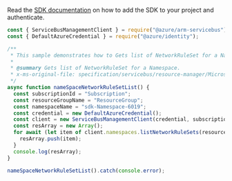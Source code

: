 Read the [SDK documentation](https://github.com/Azure/azure-sdk-for-js/blob/%40azure%2Farm-servicebus_6.0.0/sdk/servicebus/arm-servicebus/README.md) on how to add the SDK to your project and authenticate.

```javascript
const { ServiceBusManagementClient } = require("@azure/arm-servicebus");
const { DefaultAzureCredential } = require("@azure/identity");

/**
 * This sample demonstrates how to Gets list of NetworkRuleSet for a Namespace.
 *
 * @summary Gets list of NetworkRuleSet for a Namespace.
 * x-ms-original-file: specification/servicebus/resource-manager/Microsoft.ServiceBus/stable/2021-11-01/examples/NameSpaces/VirtualNetworkRule/SBNetworkRuleSetList.json
 */
async function nameSpaceNetworkRuleSetList() {
  const subscriptionId = "Subscription";
  const resourceGroupName = "ResourceGroup";
  const namespaceName = "sdk-Namespace-6019";
  const credential = new DefaultAzureCredential();
  const client = new ServiceBusManagementClient(credential, subscriptionId);
  const resArray = new Array();
  for await (let item of client.namespaces.listNetworkRuleSets(resourceGroupName, namespaceName)) {
    resArray.push(item);
  }
  console.log(resArray);
}

nameSpaceNetworkRuleSetList().catch(console.error);
```
